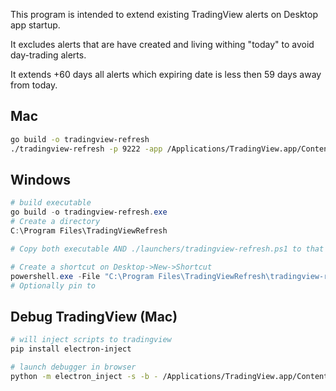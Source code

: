 This program is intended to extend existing TradingView alerts on Desktop app startup.

It excludes alerts that are have created and living withing "today" to avoid day-trading alerts.

It extends +60 days all alerts which expiring date is less then 59 days away from today.

## Mac

```bash
go build -o tradingview-refresh
./tradingview-refresh -p 9222 -app /Applications/TradingView.app/Contents/MacOS/TradingView
```

## Windows

```powershell
# build executable
go build -o tradingview-refresh.exe
# Create a directory
C:\Program Files\TradingViewRefresh

# Copy both executable AND ./launchers/tradingview-refresh.ps1 to that dir

# Create a shortcut on Desktop->New->Shortcut
powershell.exe -File "C:\Program Files\TradingViewRefresh\tradingview-refresh.ps1"
# Optionally pin to 
```

## Debug TradingView (Mac)

```bash
# will inject scripts to tradingview
pip install electron-inject

# launch debugger in browser
python -m electron_inject -s -b - /Applications/TradingView.app/Contents/MacOS/TradingView --remote-allow-origins='http://localhost:*'
```